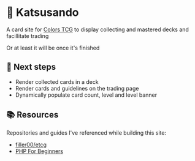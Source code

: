 # 🎴 Katsusando
A card site for [Colors TCG](https://colors-tcg.eu/) to display collecting and mastered decks and facillitate trading

Or at least it will be once it's finished

## 📝 Next steps
* Render collected cards in a deck
* Render cards and guidelines on the trading page
* Dynamically populate card count, level and level banner

## 📚 Resources
Repositories and guides I've referenced while building this site:
* [filler00/etcg](https://github.com/filler00/etcg/tree/master)
* [PHP For Beginners](https://laracasts.com/series/php-for-beginners-2023-edition)